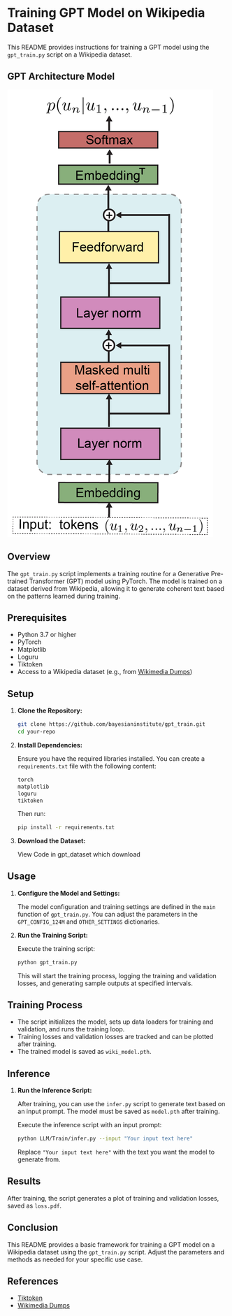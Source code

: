 # Training GPT Model on Wikipedia Dataset

This README provides instructions for training a GPT model using the `gpt_train.py` script on a Wikipedia dataset.

## GPT Architecture Model 

![GPT Architecture](assest/GPT-2-architecture.ppm)


## Overview

The `gpt_train.py` script implements a training routine for a Generative Pre-trained Transformer (GPT) model using PyTorch. The model is trained on a dataset derived from Wikipedia, allowing it to generate coherent text based on the patterns learned during training.

## Prerequisites

- Python 3.7 or higher
- PyTorch
- Matplotlib
- Loguru
- Tiktoken
- Access to a Wikipedia dataset (e.g., from [Wikimedia Dumps](https://huggingface.co/datasets/legacy-datasets/wikipedia))

## Setup

1. **Clone the Repository:**

   ```bash
   git clone https://github.com/bayesianinstitute/gpt_train.git
   cd your-repo
   ```

2. **Install Dependencies:**

   Ensure you have the required libraries installed. You can create a `requirements.txt` file with the following content:

   ```
   torch
   matplotlib
   loguru
   tiktoken
   ```

   Then run:

   ```bash
   pip install -r requirements.txt
   ```

3. **Download the Dataset:**

    View Code in gpt_dataset which download

## Usage

1. **Configure the Model and Settings:**

   The model configuration and training settings are defined in the `main` function of `gpt_train.py`. You can adjust the parameters in the `GPT_CONFIG_124M` and `OTHER_SETTINGS` dictionaries.

2. **Run the Training Script:**

   Execute the training script:

   ```bash
   python gpt_train.py
   ```

   This will start the training process, logging the training and validation losses, and generating sample outputs at specified intervals.

## Training Process

- The script initializes the model, sets up data loaders for training and validation, and runs the training loop.
- Training losses and validation losses are tracked and can be plotted after training.
- The trained model is saved as `wiki_model.pth`.

## Inference

1. **Run the Inference Script:**

   After training, you can use the `infer.py` script to generate text based on an input prompt. The model must be saved as `model.pth` after training.

   Execute the inference script with an input prompt:

   ```bash
   python LLM/Train/infer.py --input "Your input text here"
   ```

   Replace `"Your input text here"` with the text you want the model to generate from.


## Results

After training, the script generates a plot of training and validation losses, saved as `loss.pdf`.

## Conclusion

This README provides a basic framework for training a GPT model on a Wikipedia dataset using the `gpt_train.py` script. Adjust the parameters and methods as needed for your specific use case.

## References

- [Tiktoken](https://pypi.org/project/tiktoken/)
- [Wikimedia Dumps](https://huggingface.co/datasets/legacy-datasets/wikipedia)
